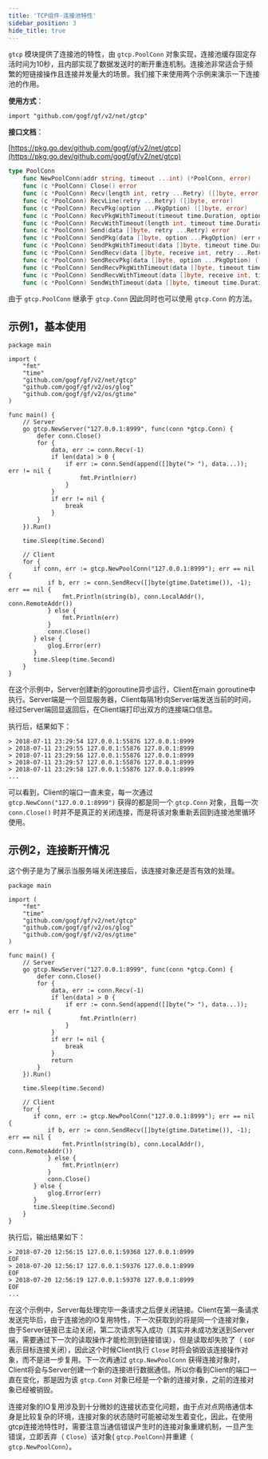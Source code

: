 ```yaml
---
title: 'TCP组件-连接池特性'
sidebar_position: 3
hide_title: true
---
```


`gtcp` 模块提供了连接池的特性，由 `gtcp.PoolConn` 对象实现，连接池缓存固定存活时间为10秒，且内部实现了数据发送时的断开重连机制。连接池非常适合于频繁的短链接操作且连接并发量大的场景。我们接下来使用两个示例来演示一下连接池的作用。

**使用方式**：

```
import "github.com/gogf/gf/v2/net/gtcp"
```

**接口文档**：

[https://pkg.go.dev/github.com/gogf/gf/v2/net/gtcp](https://pkg.go.dev/github.com/gogf/gf/v2/net/gtcp)

```go
type PoolConn
    func NewPoolConn(addr string, timeout ...int) (*PoolConn, error)
    func (c *PoolConn) Close() error
    func (c *PoolConn) Recv(length int, retry ...Retry) ([]byte, error)
    func (c *PoolConn) RecvLine(retry ...Retry) ([]byte, error)
    func (c *PoolConn) RecvPkg(option ...PkgOption) ([]byte, error)
    func (c *PoolConn) RecvPkgWithTimeout(timeout time.Duration, option ...PkgOption) ([]byte, error)
    func (c *PoolConn) RecvWithTimeout(length int, timeout time.Duration, retry ...Retry) (data []byte, err error)
    func (c *PoolConn) Send(data []byte, retry ...Retry) error
    func (c *PoolConn) SendPkg(data []byte, option ...PkgOption) (err error)
    func (c *PoolConn) SendPkgWithTimeout(data []byte, timeout time.Duration, option ...PkgOption) error
    func (c *PoolConn) SendRecv(data []byte, receive int, retry ...Retry) ([]byte, error)
    func (c *PoolConn) SendRecvPkg(data []byte, option ...PkgOption) ([]byte, error)
    func (c *PoolConn) SendRecvPkgWithTimeout(data []byte, timeout time.Duration, option ...PkgOption) ([]byte, error)
    func (c *PoolConn) SendRecvWithTimeout(data []byte, receive int, timeout time.Duration, retry ...Retry) ([]byte, error)
    func (c *PoolConn) SendWithTimeout(data []byte, timeout time.Duration, retry ...Retry) error
```

由于 `gtcp.PoolConn` 继承于 `gtcp.Conn` 因此同时也可以使用 `gtcp.Conn` 的方法。

## 示例1，基本使用

```
package main

import (
    "fmt"
    "time"
    "github.com/gogf/gf/v2/net/gtcp"
    "github.com/gogf/gf/v2/os/glog"
    "github.com/gogf/gf/v2/os/gtime"
)

func main() {
    // Server
    go gtcp.NewServer("127.0.0.1:8999", func(conn *gtcp.Conn) {
        defer conn.Close()
        for {
            data, err := conn.Recv(-1)
            if len(data) > 0 {
                if err := conn.Send(append([]byte("> "), data...)); err != nil {
                    fmt.Println(err)
                }
            }
            if err != nil {
                break
            }
        }
    }).Run()

    time.Sleep(time.Second)

    // Client
    for {
       if conn, err := gtcp.NewPoolConn("127.0.0.1:8999"); err == nil {
           if b, err := conn.SendRecv([]byte(gtime.Datetime()), -1); err == nil {
               fmt.Println(string(b), conn.LocalAddr(), conn.RemoteAddr())
           } else {
               fmt.Println(err)
           }
           conn.Close()
       } else {
           glog.Error(err)
       }
       time.Sleep(time.Second)
    }
}
```

在这个示例中，Server创建新的goroutine异步运行，Client在main goroutine中执行。Server端是一个回显服务器，Client每隔1秒向Server端发送当前的时间，经过Server端回显返回后，在Client端打印出双方的连接端口信息。

执行后，结果如下：

```
> 2018-07-11 23:29:54 127.0.0.1:55876 127.0.0.1:8999
> 2018-07-11 23:29:55 127.0.0.1:55876 127.0.0.1:8999
> 2018-07-11 23:29:56 127.0.0.1:55876 127.0.0.1:8999
> 2018-07-11 23:29:57 127.0.0.1:55876 127.0.0.1:8999
> 2018-07-11 23:29:58 127.0.0.1:55876 127.0.0.1:8999
...
```

可以看到，Client的端口一直未变，每一次通过 `gtcp.NewConn("127.0.0.1:8999")` 获得的都是同一个 `gtcp.Conn` 对象，且每一次 `conn.Close()` 时并不是真正的关闭连接，而是将该对象重新丢回到连接池里循环使用。

## 示例2，连接断开情况

这个例子是为了展示当服务端关闭连接后，该连接对象还是否有效的处理。

```
package main

import (
    "fmt"
    "time"
    "github.com/gogf/gf/v2/net/gtcp"
    "github.com/gogf/gf/v2/os/glog"
    "github.com/gogf/gf/v2/os/gtime"
)

func main() {
    // Server
    go gtcp.NewServer("127.0.0.1:8999", func(conn *gtcp.Conn) {
        defer conn.Close()
        for {
            data, err := conn.Recv(-1)
            if len(data) > 0 {
                if err := conn.Send(append([]byte("> "), data...)); err != nil {
                    fmt.Println(err)
                }
            }
            if err != nil {
                break
            }
            return
        }
    }).Run()

    time.Sleep(time.Second)

    // Client
    for {
       if conn, err := gtcp.NewPoolConn("127.0.0.1:8999"); err == nil {
           if b, err := conn.SendRecv([]byte(gtime.Datetime()), -1); err == nil {
               fmt.Println(string(b), conn.LocalAddr(), conn.RemoteAddr())
           } else {
               fmt.Println(err)
           }
           conn.Close()
       } else {
           glog.Error(err)
       }
       time.Sleep(time.Second)
    }
}
```

执行后，输出结果如下：

```
> 2018-07-20 12:56:15 127.0.0.1:59368 127.0.0.1:8999
EOF
> 2018-07-20 12:56:17 127.0.0.1:59376 127.0.0.1:8999
EOF
> 2018-07-20 12:56:19 127.0.0.1:59378 127.0.0.1:8999
EOF
...
```

在这个示例中，Server每处理完毕一条请求之后便关闭链接。Client在第一条请求发送完毕后，由于连接池的IO复用特性，下一次获取到的将是同一个连接对象，由于Server链接已主动关闭，第二次请求写入成功（其实并未成功发送到Server端，需要通过下一次的读取操作才能检测到链接错误），但是读取却失败了（ `EOF` 表示目标连接关闭），因此这个时候Client执行 `Close` 时将会销毁该连接操作对象，而不是进一步复用。下一次再通过 `gtcp.NewPoolConn` 获得连接对象时，Client将会与Server创建一个新的连接进行数据通信。所以你看到Client的端口一直在变化，那是因为该 `gtcp.Conn` 对象已经是一个新的连接对象，之前的连接对象已经被销毁。

连接对象的IO复用涉及到十分微妙的连接状态变化问题，由于点对点网络通信本身是比较复杂的环境，连接对象的状态随时可能被动发生着变化，因此，在使用gtcp连接池特性时，需要注意当通信错误产生时的连接对象重建机制，一旦产生错误，立即丢弃（ `Close`）该对象( `gtcp.PoolConn`)并重建（ `gtcp.NewPoolConn`）。